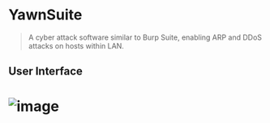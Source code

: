 # YawnSuite
>A cyber attack software similar to Burp Suite, enabling ARP and DDoS attacks on hosts within LAN.

User Interface
---
  
# ![image](https://user-images.githubusercontent.com/72896380/229337696-c96b31a0-e051-428e-8d58-17c79c8824d2.png)

